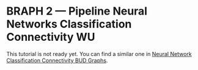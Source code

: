 # BRAPH 2 — Pipeline Neural Networks Classification Connectivity WU

This tutorial is not ready yet. You can find a similar one in [Neural Network Classification Connectivity BUD Graphs](../tut_nn_clas_con_bud_g).
